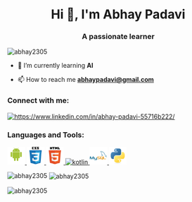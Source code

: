 <h1 align="center">Hi 👋, I'm Abhay Padavi</h1>
<h3 align="center">A passionate learner</h3>

<p align="left"> <img src="https://www.interviewbit.com/blog/python-developer/" alt="abhay2305" /> </p>

- 🌱 I’m currently learning **AI**

- 📫 How to reach me **abhaypadavi@gmail.com**

<h3 align="left">Connect with me:</h3>
<p align="left">
<a href="https://www.linkedin.com/in/abhay-padavi-55716b222/" target="blank"><img align="center" src="https://raw.githubusercontent.com/rahuldkjain/github-profile-readme-generator/master/src/images/icons/Social/linked-in-alt.svg" alt="https://www.linkedin.com/in/abhay-padavi-55716b222/" height="30" width="40" /></a>
</p>

<h3 align="left">Languages and Tools:</h3>
<p align="left"> <a href="https://developer.android.com" target="_blank" rel="noreferrer"> <img src="https://raw.githubusercontent.com/devicons/devicon/master/icons/android/android-original-wordmark.svg" alt="android" width="40" height="40"/> </a> <a href="https://www.w3schools.com/css/" target="_blank" rel="noreferrer"> <img src="https://raw.githubusercontent.com/devicons/devicon/master/icons/css3/css3-original-wordmark.svg" alt="css3" width="40" height="40"/> </a> <a href="https://www.w3.org/html/" target="_blank" rel="noreferrer"> <img src="https://raw.githubusercontent.com/devicons/devicon/master/icons/html5/html5-original-wordmark.svg" alt="html5" width="40" height="40"/> </a> <a href="https://kotlinlang.org" target="_blank" rel="noreferrer"> <img src="https://www.vectorlogo.zone/logos/kotlinlang/kotlinlang-icon.svg" alt="kotlin" width="40" height="40"/> </a> <a href="https://www.mysql.com/" target="_blank" rel="noreferrer"> <img src="https://raw.githubusercontent.com/devicons/devicon/master/icons/mysql/mysql-original-wordmark.svg" alt="mysql" width="40" height="40"/> </a> <a href="https://www.python.org" target="_blank" rel="noreferrer"> <img src="https://raw.githubusercontent.com/devicons/devicon/master/icons/python/python-original.svg" alt="python" width="40" height="40"/> </a> </p>

<p><img align="left" src="https://github-readme-stats.vercel.app/api/top-langs?username=abhay2305&show_icons=true&locale=en&layout=compact" alt="abhay2305" /></p>

<p>&nbsp;<img align="center" src="https://github-readme-stats.vercel.app/api?username=abhay2305&show_icons=true&locale=en" alt="abhay2305" /></p>

<p><img align="center" src="https://github-readme-streak-stats.herokuapp.com/?user=abhay2305&" alt="abhay2305" /></p>
